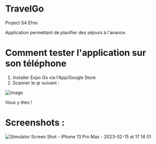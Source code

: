 # TravelGo
Project S4 Efrei

Application permettant de planifier des séjours à l'avance.

# Comment tester l'application sur son téléphone

1. Installer Expo Go via l'App/Google Store
2. Scanner le qr suivant :


![image](https://user-images.githubusercontent.com/65498535/219085772-41f3dcaa-22e3-4595-974d-d0b48c9dd71e.png)


Vous y êtes ! 

# Screenshots : 

![Simulator Screen Shot - iPhone 13 Pro Max - 2023-02-15 at 17 14 01](https://user-images.githubusercontent.com/65498535/219086020-9e49263a-9a29-44f6-ac62-87502bd9a83a.png)

